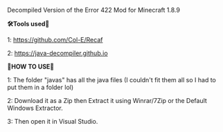 Decompiled Version of the Error 422 Mod for Minecraft 1.8.9

**🛠️Tools used🔨**

1: https://github.com/Col-E/Recaf

2: https://java-decompiler.github.io

**📁HOW TO USE📁**

1: The folder "javas" has all the java files (I couldn't fit them all so I had to put them in a folder lol) 

2: Download it as a Zip then Extract it using Winrar/7Zip or the Default Windows Extractor.

3: Then open it in Visual Studio.
